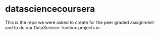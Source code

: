 # datasciencecoursera
This is the repo we were asked to create for the peer graded assignment and to do our DataScience Toolbox projects in
